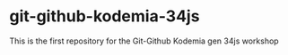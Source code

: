 # git-github-kodemia-34js
This is the first repository for the Git-Github Kodemia gen 34js workshop
